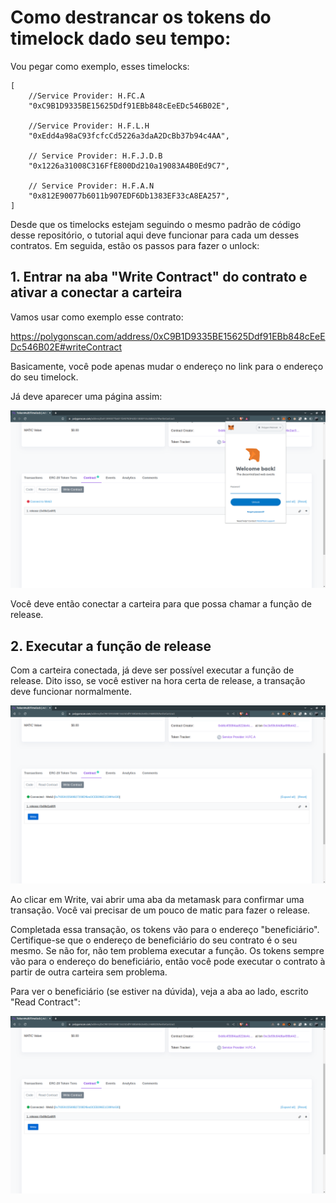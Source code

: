 # Como destrancar os tokens do timelock dado seu tempo:


Vou pegar como exemplo, esses timelocks:

```
[
    //Service Provider: H.FC.A
    "0xC9B1D9335BE15625Ddf91EBb848cEeEDc546B02E",

    //Service Provider: H.F.L.H
    "0xEdd4a98aC93fcfcCd5226a3daA2DcBb37b94c4AA",

    // Service Provider: H.F.J.D.B
    "0x1226a31008C316FfE800Dd210a19083A4B0Ed9C7",

    // Service Provider: H.F.A.N
    "0x812E90077b6011b907EDF6Db1383EF33cA8EA257",
]
```


Desde que os timelocks estejam seguindo o mesmo padrão de código desse repositório,
o tutorial aqui deve funcionar para cada um desses contratos. Em seguida, estão os passos
para fazer o unlock:


## 1. Entrar na aba "Write Contract" do contrato e ativar a conectar a carteira

Vamos usar como exemplo esse contrato:

https://polygonscan.com/address/0xC9B1D9335BE15625Ddf91EBb848cEeEDc546B02E#writeContract

Basicamente, você pode apenas mudar o endereço no link para o endereço do seu timelock.

Já deve aparecer uma página assim:

![imag1](./images/img1.png)

Você deve então conectar a carteira para que possa chamar a função de release.

## 2. Executar a função de release

Com a carteira conectada, já deve ser possível executar a função de release. Dito isso, se você estiver na hora certa de release, a transação deve
funcionar normalmente.

![imag2](./images/img2.png)

Ao clicar em Write, vai abrir uma aba da metamask para confirmar uma transação. Você vai precisar de um pouco de matic para fazer o release. 


Completada essa transação, os tokens vão para o endereço "beneficiário". Certifique-se que o endereço de beneficiário do seu contrato é o seu mesmo. Se não for, não tem problema executar a função. Os tokens sempre vão para o endereço do beneficiário, então você pode executar o contrato à partir de outra carteira sem problema.

Para ver o beneficiário (se estiver na dúvida), veja a aba ao lado, escrito "Read Contract":

![imag3](./images/img3.png)






